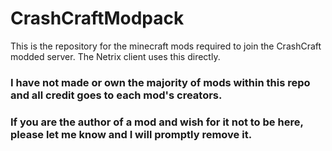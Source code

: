 # CrashCraftModpack
This is the repository for the minecraft mods required to join the CrashCraft modded server. The Netrix client uses this directly.

### I have not made or own the majority of mods within this repo and all credit goes to each mod's creators. 
### If you are the author of a mod and wish for it not to be here, please let me know and I will promptly remove it.
